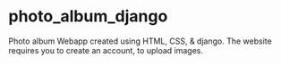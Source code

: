 # photo_album_django

Photo album Webapp created using HTML, CSS, & django.
The website requires you to create an account, to upload images.
